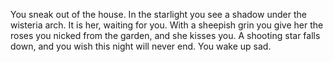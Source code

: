 You sneak out of the house. In the starlight you see a shadow under the wisteria arch. It is her, waiting for you. With a sheepish grin you give her the roses you nicked from the garden, and she kisses you. A shooting star falls down, and you wish this night will never end. You wake up sad.
